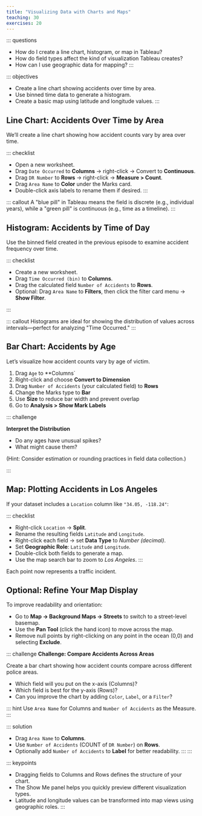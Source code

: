 ```yaml
---
title: "Visualizing Data with Charts and Maps"
teaching: 30
exercises: 20
---
```


::: questions
- How do I create a line chart, histogram, or map in Tableau?
- How do field types affect the kind of visualization Tableau creates?
- How can I use geographic data for mapping?
:::

::: objectives
- Create a line chart showing accidents over time by area.
- Use binned time data to generate a histogram.
- Create a basic map using latitude and longitude values.
:::

## Line Chart: Accidents Over Time by Area

We’ll create a line chart showing how accident counts vary by area over time.

::: checklist
- Open a new worksheet.
- Drag `Date Occurred` to **Columns** → right-click → Convert to **Continuous**.
- Drag `DR Number` to **Rows** → right-click → **Measure > Count**.
- Drag `Area Name` to **Color** under the Marks card.
- Double-click axis labels to rename them if desired.
:::

::: callout
A "blue pill" in Tableau means the field is discrete (e.g., individual years), while a "green pill" is continuous (e.g., time as a timeline).
:::

## Histogram: Accidents by Time of Day

Use the binned field created in the previous episode to examine accident frequency over time.

::: checklist

- Create a new worksheet.
- Drag `Time Occurred (bin)` to **Columns**.
- Drag the calculated field `Number of Accidents` to **Rows**.
- Optional: Drag `Area Name` to **Filters**, then click the filter card menu → **Show Filter**.

:::

::: callout
Histograms are ideal for showing the distribution of values across intervals—perfect for analyzing "Time Occurred."
:::

## Bar Chart: Accidents by Age

Let’s visualize how accident counts vary by age of victim.

1. Drag `Age` to **Columns`
2. Right-click and choose **Convert to Dimension**
3. Drag `Number of Accidents` (your calculated field) to **Rows**
4. Change the Marks type to **Bar**
5. Use **Size** to reduce bar width and prevent overlap
6. Go to **Analysis > Show Mark Labels**

::: challenge

**Interpret the Distribution**  
- Do any ages have unusual spikes?  
- What might cause them?  

(Hint: Consider estimation or rounding practices in field data collection.)

:::


## Map: Plotting Accidents in Los Angeles

If your dataset includes a `Location` column like `"34.05, -118.24"`:

::: checklist
- Right-click `Location` → **Split**.
- Rename the resulting fields `Latitude` and `Longitude`.
- Right-click each field → set **Data Type** to *Number (decimal)*.
- Set **Geographic Role**: `Latitude` and `Longitude`.
- Double-click both fields to generate a map.
- Use the map search bar to zoom to *Los Angeles*.
:::

Each point now represents a traffic incident.

## Optional: Refine Your Map Display

To improve readability and orientation:

- Go to **Map → Background Maps → Streets** to switch to a street-level basemap.
- Use the **Pan Tool** (click the hand icon) to move across the map.
- Remove null points by right-clicking on any point in the ocean (0,0) and selecting **Exclude**.


::: challenge
**Challenge: Compare Accidents Across Areas**

Create a bar chart showing how accident counts compare across different police areas.

- Which field will you put on the x-axis (Columns)?
- Which field is best for the y-axis (Rows)?
- Can you improve the chart by adding `Color`, `Label`, or a `Filter`?

::: hint
Use `Area Name` for Columns and `Number of Accidents` as the Measure.
:::

::: solution
- Drag `Area Name` to **Columns**.
- Use `Number of Accidents` (COUNT of `DR Number`) on **Rows**.
- Optionally add `Number of Accidents` to **Label** for better readability.
:::
:::

::: keypoints
- Dragging fields to Columns and Rows defines the structure of your chart.
- The Show Me panel helps you quickly preview different visualization types.
- Latitude and longitude values can be transformed into map views using geographic roles.
:::
